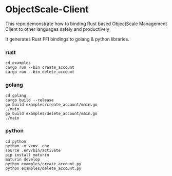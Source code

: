 # ObjectScale-Client

This repo demonstrate how to binding Rust based ObjectScale Management Client to other languages safely and productively

It generates Rust FFI bindings to golang & python libraries.

### rust

```
cd examples
cargo run --bin create_account
cargo run --bin delete_account
```

### golang

```
cd golang
cargo build --release
go build examples/create_account/main.go
./main
go build examples/delete_account/main.go
./main
```

### python

```
cd python
python -m venv .env
source .env/bin/activate
pip install maturin
maturin develop
python examples/create_account.py
python examples/delete_account.py
```